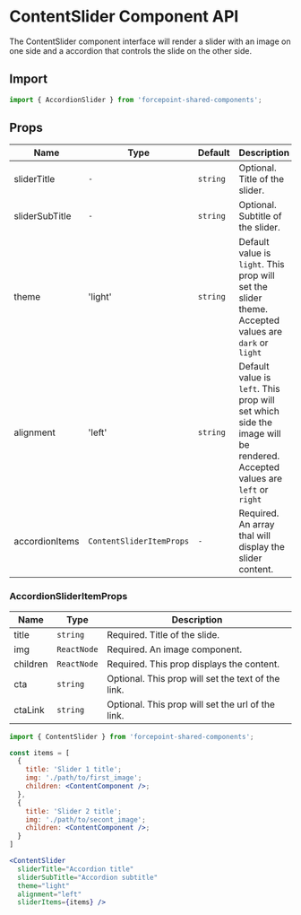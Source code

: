 # ContentSlider Component API

The ContentSlider component interface will render a slider with an image on one side and a accordion that controls the slide on the other side.

## Import

```jsx
import { AccordionSlider } from 'forcepoint-shared-components';
```

## Props

| Name | Type | Default | Description |
| --- | --- | --- | --- |
| sliderTitle | `-` | `string` | Optional. Title of the slider. |
| sliderSubTitle | `-` | `string` | Optional. Subtitle of the slider. |
| theme | 'light' | `string` | Default value is `light`. This prop will set the slider theme. Accepted values are `dark` or `light` |
| alignment | 'left' | `string` | Default value is `left`. This prop will set which side the image will be rendered. Accepted values are `left` or `right` |
| accordionItems | `ContentSliderItemProps` | `-` | Required. An array thal will display the slider content. |

### AccordionSliderItemProps

| Name | Type | Description |
| --- | --- | --- |
| title | `string` | Required. Title of the slide. |
| img | `ReactNode` | Required. An image component. |
| children | `ReactNode` | Required. This prop displays the content. |
| cta | `string` | Optional. This prop will set the text of the link. |
| ctaLink | `string` | Optional. This prop will set the url of the link. |

```jsx
import { ContentSlider } from 'forcepoint-shared-components';

const items = [
  {
    title: 'Slider 1 title';
    img: './path/to/first_image';
    children: <ContentComponent />;
  },
  {
    title: 'Slider 2 title';
    img: './path/to/secont_image';
    children: <ContentComponent />;
  }
]

<ContentSlider 
  sliderTitle="Accordion title"
  sliderSubTitle="Accordion subtitle"
  theme="light"
  alignment="left"
  sliderItems={items} />
```
